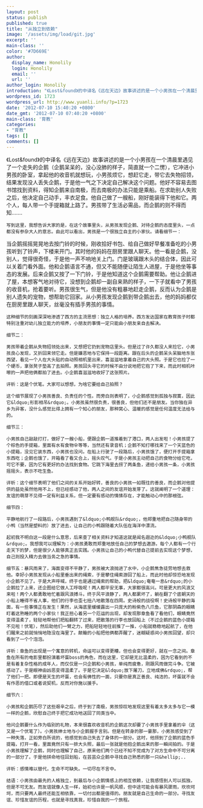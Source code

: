```yaml
---
layout: post
status: publish
published: true
title: "从独立到依赖"
image: '/assets/img/load/git.jpg'
excerpt: ''
main-class: ''
color: '#7D669E'
author:
  display_name: Honolily
  login: Honolily
  email: ''
  url: ''
author_login: Honolily
introduction: "《Lost&found》的中译名《远在天边》故事讲述的是一个小男孩在一个清晨里遇见了一个走失的企鹅（企鹅呆呆的，没心没肺的样子，简直就一个二愣），它冲进小男孩的卧室，拿起他的收音机就想玩，小男孩烦它，想赶它走，带它去失物招领，结果发现没人丢失企鹅，于是他一气之下决定自己解决这个问题。他好不容易去图书馆找到资料，得知企鹅来自南极，而去南极的办法只能是乘船。在求助别人失败之后，他决定自己动手，丰衣足食。他自己做了一艘船，刚好能装得下他和它。两个人，每人带一个手提箱就上路了。男孩带了生活必需品，而企鹅的则不得而知&hellip;&hellip;."
wordpress_id: 1723
wordpress_url: http://www.yuanli.info/?p=1723
date: '2012-07-10 15:40:20 +0800'
date_gmt: '2012-07-10 07:40:20 +0800'
main-class: '育教'
categories:
- "育教"
tags: []
comments: []
---
```

《Lost&found》的中译名《远在天边》故事讲述的是一个小男孩在一个清晨里遇见了一个走失的企鹅（企鹅呆呆的，没心没肺的样子，简直就一个二愣），它冲进小男孩的卧室，拿起他的收音机就想玩，小男孩烦它，想赶它走，带它去失物招领，结果发现没人丢失企鹅，于是他一气之下决定自己解决这个问题。他好不容易去图书馆找到资料，得知企鹅来自南极，而去南极的办法只能是乘船。在求助别人失败之后，他决定自己动手，丰衣足食。他自己做了一艘船，刚好能装得下他和它。两个人，每人带一个手提箱就上路了。男孩带了生活必需品，而企鹅的则不得而知&hellip;&hellip;.

	写到这里，我想告诉大家的是，在这个故事里头，从男孩发现企鹅、对待企鹅的态度里头，一点都没有参杂大人的意志。由此可以看出，男孩是一个很独立自主的小家伙。请看细节一：

当企鹅摇摇晃晃地去按门铃的时候，刚收拾好书包、给自己做好早餐准备吃的小男孩听到了铃声，下楼来开门。其时他的妈妈在厨房里跟人聊天。他一看是企鹅，没别人，觉得很奇怪，于是他一声不响地关上门。门是玻璃跟木头的结合体，因此可以关着门看外面。他和企鹅语言不通，但又不能随便让陌生人进屋，于是他坐等事态的发展。后来企鹅又按了一下门铃，于是他知道这个企鹅需要帮助。他让企鹅进了屋，本想客气地对待它，没想到企鹅却一副自来熟的样子，一下子就看中了男孩的收音机，抢着要听。男孩很生气，但是他没有粗暴地赶走企鹅，反而认为企鹅是别人遗失的宠物，想帮助它回家。从小男孩发现企鹅到带企鹅出去，他的妈妈都仅在厨房里跟人聊天，丝毫没有插手男孩的事情。

	这种细节的刻画深深地渗透了西方的主流思想：独立人格的培养。西方发达国家在教育孩子时都特别注重对幼儿独立能力的培养，小朋友的事情一定只能由小朋友亲自去解决。

	细节二：

	男孩带着企鹅从失物招领处出来，又想把它扔到宠物店里头。但是过了许久都没人来捡它，小男孩良心发现，又折回来领它走。但是嫌恶地与它保持一段距离。跟在后头的企鹅呆头呆脑地东张西望，看见一个人在大头贴的自动照相机里出来，喜滋滋地拿着自己的大头照。于是它也捡了一个硬币，拿张凳子垫高了去拍照。男孩回头寻它的时候不由分说地把它抱了下来，而此时相机咔嚓的一声把他俩都拍了进去。小企鹅喜滋滋地收好了这张照片。

	评析：这是个伏笔。大家可以想想，为啥它要给自己拍照？

	这个细节展现了小男孩善良、负责任的个性。而旁白则表明了，小企鹅感觉到孤独与寂寞，因此它&ldquo;形影相吊&rdquo;。小男孩虽然很负责，很善良，但他们还不是朋友。当你独在异乡为异客，没什么感觉比得上拥有一个知心的朋友，那种窝心、温暖的感觉是任何温度无法给与的。

	细节三：

	小男孩自己敲敲打打，做好了一艘小船，便跟企鹅一道推着到了港口，两人出发啦！小男孩提了个棕色的手提箱，里面有水有食物伞等等，当然还有录音机；企鹅不知打哪找来了一个天蓝色的小提箱，没见它装东西，小男孩也没问。在船上行驶了一段路后，小男孩饿了，便打开手提箱拿东西吃；企鹅也饿了，开箱看了看又合上，摇头叹气。于是小男孩主动把自己的食物分给它吃，可它不要，因为它有更好的办法找到食物。它跳下海里去捞了两条鱼，递给小男孩一条，小男孩摇摇头，表示不吃生鱼。

	评析：这个细节表明了他们之间的关系开始好转，善良的小男孩一如既往的善良，而企鹅对他提供的益处虽然他用不上，但已经感动了他，两人之间的友谊开始发芽了。这就阐明了一个道理：友谊的萌芽不见得一定有利益关系，但一定要有感动的情愫存在，才能触动心中的那根弦。

	细节四：

	平静地航行了一段路后，小男孩遇到了&ldquo;小鸭舰队&rdquo;，他郑重地把自己随身带的小鸭（当然是塑料的）放了进去，让自己的小鸭跟随着大队伍在海洋中漂流。

	起初我不明白这一段是什么意思，后来查了相关资料才知道这就是闻名遐迩的&ldquo;小鸭舰队&rdquo;。我想我可以理解为：小男孩勇敢而郑重地放任自己的梦想去遨游。每个人都有一个行走天下的梦，但是很少人能够真正去实践。小男孩让自己的小鸭代替自己提前去实现这个梦想，自己则投入精力去做当务之急的事情。

	细节五：暴风雨来了，海面变得不平静了，男孩被大浪抛进了水中，小企鹅焦急徒劳地想去救他。幸好小男孩发现从小船里垂出来的绳索，于是攀住绳索游回了船上，而此时他却惊恐地发现小企鹅不见了。于是大声呼喊，终于也是通过绳索的帮助，把&ldquo;奄奄一息&rdquo;的小企鹅拉了上来，还企图给它做人工呼吸呢！两人都平安无事，大家都很高兴。可是更大的风浪又来啦！两个人都勇敢地忙着跟风浪搏斗。终于风平浪静了，两人都累坏了，躺在翻了个底朝天的小船上睡得不省人事，他们的行李也歪七扭八地散落在四周。史诗般的战役啊！史诗般平静的海面，有一些事情正在发生！果然，从海底里缓缓露出一只庞大的粉紫色八爪鱼，它那阴森的眼睛盯着这熟睡的两个小家伙！我正担心着另一个厄运的出现，却发现那章鱼看了看他们，眼睛竟然变得温柔了，轻轻地帮他们把船翻转了过来，把散落的行李也放回船上（不过企鹅的蓝色小提箱不见啦！伏笔），然后助他们一臂之力，把船轻轻地往前推了一推，小船就稳稳地起航了，在他们醒来之前就悄悄地隐没在海里了。颠簸的小船把他俩都弄醒了，迷糊疑惑间小男孩回望，却只看到了一个个泡泡。

	评析：章鱼的出现是一个寓意的转机，命运可以变得更糟，但也会变得更好，就在一念之间。章鱼在所有的电影里都扮演着坏蛋boss的角色，而在这里，它却是无比温柔的，因为它看到的不是有着复杂性格的成年人，而仅仅是一只企鹅和小男孩，单纯而疲惫，刚跟风雨做完斗争。它被感动了。于是眼神由凶恶变得温柔了。于是它决定&ldquo;放下屠刀，立地成佛&rdquo;，帮了他们一把。即便是天生的坏蛋，也会有佛性的一面，只要你是真正善良、纯洁的，坏蛋就不会有作恶的借口或者说契机，反而对你施以援手。

	细节六：

	小男孩和企鹅历尽了这些艰辛之后，终于到了南极，男孩惊叹地发现这里有着太多太多与它一模一样的企鹅，欣慰自己终于把它成功地送回了同类当中。

	他问企鹅要什么作为临别的礼物，本来很喜欢收音机的企鹅这次却要了小男孩手里拿着的伞（这又是一个伏笔了）。小男孩绅士地与小企鹅握手言别。但是在转身的那一霎那，小男孩感受到了一种失落，正如旁白所说的，他感觉到自己失去了身体的一部分。这时，他捞到了企鹅的蓝色手提箱，打开一看，里面竟然只有一排大头照，最后一张就是他抱企鹅出来的那一瞬间拍的。于是小男孩理解了企鹅，同时也理解了自己，原来他们两个已经不知不觉成为了对方生命中不可分离的一部分了。于是他拼命地往回划船，在芸芸众企鹅中寻找自己熟悉的那一只&hellip;..

	评析：感情难以替代，生命不可缺失。一切尽在不言中。

	结语：小男孩由最先的人格独立，到最后与小企鹅情感上的相互依赖，让我感悟到人可以孤独，但是不可无友。而友谊就像人生一样，始初也许是一帆风顺，但中途可能会有暴风骤雨，坎坎坷坷，而只要两人最终还能互相依靠，一切付出都是值得的。朋友就是自己生命的一部分。寻找友谊、珍惜友谊的历程，也就是寻找真我，珍惜自我的一个旅程。

